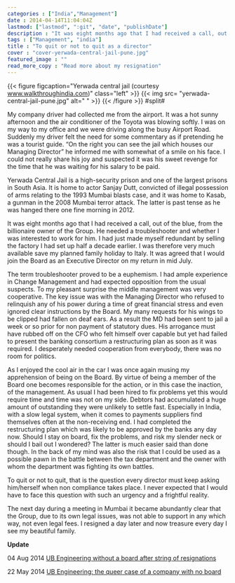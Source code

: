 ```yaml
---
categories : ["India","Management"]
date : 2014-04-14T11:04:04Z
lastmod: ["lastmod", ":git", "date", "publishDate"]
description : "It was eight months ago that I had received a call, out of the blue, from the billionaire owner of the Group. He needed a troubleshooter and whether I was interested to work for him. "
tags : ["Management", "india"]
title : "To quit or not to quit as a director"
cover : "cover-yerwada-central-jail-pune.jpg"
featured_image : ""
read_more_copy : "Read more about my resignation"
---
```


{{< figure figcaption="Yerwada central jail (courtesy www.walkthroughindia.com)" class="left" >}}
	{{< img src= "yerwada-central-jail-pune.jpg"  alt=" " >}}
{{< /figure >}}
#split#

My company driver had collected me from the airport. It was a hot sunny afternoon and the air conditioner of the Toyota was blowing softly. I was on my way to my office and we were driving along the busy Airport Road. Suddenly my driver felt the need for some commentary as if pretending he was a tourist guide. “On the right you can see the jail which houses our Managing Director” he informed me with somewhat of a smile on his face. I could not really share his joy and suspected it was his sweet revenge for the time that he was waiting for his salary to be paid.

Yerwada Central Jail is a high-security prison and one of the largest prisons in South Asia. It is home to actor Sanjay Dutt, convicted of illegal possession of arms relating to the 1993 Mumbai blasts case, and it was home to Kasab, a gunman in the 2008 Mumbai terror attack. The latter is past tense as he was hanged there one fine morning in 2012.

It was eight months ago that I had received a call, out of the blue, from the billionaire owner of the Group. He needed a troubleshooter and whether I was interested to work for him. I had just made myself redundant by selling the factory I had set up half a decade earlier. I was therefore very much available save my planned family holiday to Italy. It was agreed that I would join the Board as an Executive Director on my return in mid July.

The term troubleshooter proved to be a euphemism. I had ample experience in Change Management and had expected opposition from the usual suspects. To my pleasant surprise the middle management was very cooperative. The key issue was with the Managing Director who refused to relinquish any of his power during a time of great financial stress and even ignored clear instructions by the Board. My many requests for his wings to be clipped had fallen on deaf ears. As a result the MD had been sent to jail a week or so prior for non payment of statutory dues. His arrogance must have rubbed off on the CFO who felt himself over capable but yet had failed to present the banking consortium a restructuring plan as soon as it was required. I desperately needed cooperation from everybody, there was no room for politics.

As I enjoyed the cool air in the car I was once again musing my apprehension of being on the Board. By virtue of being a member of the Board one becomes responsible for the action, or in this case the inaction, of the management. As usual I had been hired to fix problems yet this would require time and time was not on my side. Debtors had accumulated a huge amount of outstanding they were unlikely to settle fast. Especially in India, with a slow legal system, when it comes to payments suppliers find themselves often at the non-receiving end. I had completed the restructuring plan which was likely to be approved by the banks any day now. Should I stay on board, fix the problems, and risk my slender neck or should I bail out I wondered? The latter is much easier said than done though. In the back of my mind was also the risk that I could be used as a possible pawn in the battle between the tax department and the owner with whom the department was fighting its own battles.

To quit or not to quit, that is the question every director must keep asking him/herself when non compliance takes place. I never expected that I would have to face this question with such an urgency and a frightful reality.

The next day during a meeting in Mumbai it became abundantly clear that the Group, due to its own legal issues, was not able to support in any which way, not even legal fees. I resigned a day later and now treasure every day I see my beautiful family.

__Update__

04 Aug 2014 <a href="hhttps://www.livemint.com/Companies/HiE2rW2ACzg3GOPOhk3iRM/UB-Engineering-without-a-board-after-string-of-resignations.html" alt="UB Engineering without a board after string of resignations" target="_blank">UB Engineering without a board after string of resignations</a>

22 May 2014 <a href="https://www.indiabusinessview.com/1022/ub-engineering-queer-case-company-no-board/" alt="UB Engineering without a board after string of resignations" target="_blank">UB Engineering: the queer case of a company with no board</a>
